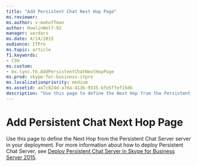 ```yaml
---
title: "Add Persistent Chat Next Hop Page"
ms.reviewer: 
ms.author: v-mahoffman
author: HowlinWolf-92
manager: serdars
ms.date: 4/14/2015
audience: ITPro
ms.topic: article
f1.keywords:
- CSH
ms.custom:
- ms.lync.tb.AddPersistentChatNextHopPage
ms.prod: skype-for-business-itpro
ms.localizationpriority: medium
ms.assetid: a47c824d-a76a-413b-9335-bfe5ffef15db
description: "Use this page to define the Next Hop from the Persistent Chat Server server in your deployment. For more information about how to deploy Persistent Chat Server, see Deploy Persistent Chat Server in Skype for Business Server 2015."
---
```


# Add Persistent Chat Next Hop Page
 
Use this page to define the Next Hop from the Persistent Chat Server server in your deployment. For more information about how to deploy Persistent Chat Server, see [Deploy Persistent Chat Server in Skype for Business Server 2015](../../deploy/deploy-persistent-chat-server/deploy-persistent-chat-server.md). 
  

